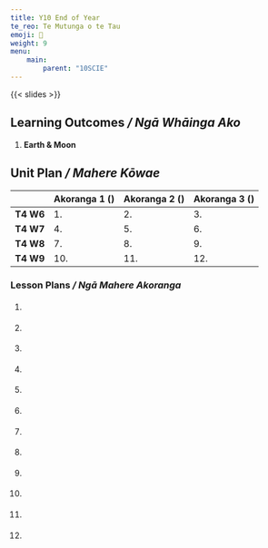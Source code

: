 ```yaml
---
title: Y10 End of Year
te_reo: Te Mutunga o te Tau
emoji: 🙌
weight: 9
menu:
    main:
        parent: "10SCIE"
---
```


{{< slides >}}

## Learning Outcomes _/ Ngā Whāinga Ako_ 

1. __Earth & Moon__

## Unit Plan _/ Mahere Kōwae_ 

|           | Akoranga 1 () | Akoranga 2 () | Akoranga 3 () |
|:----------|:--------------|:--------------|:--------------|
| __T4 W6__ | 1.            | 2.            | 3.            |
| __T4 W7__ | 4.            | 5.            | 6.            |
| __T4 W8__ | 7.            | 8.            | 9.            |
| __T4 W9__ | 10.           | 11.           | 12.           |

### Lesson Plans _/ Ngā Mahere Akoranga_ 

1. #### 
2. #### 
3. #### 
4. #### 
5. #### 
6. #### 
7. #### 
8. #### 
9. #### 
10. #### 
11. #### 
12. #### 
